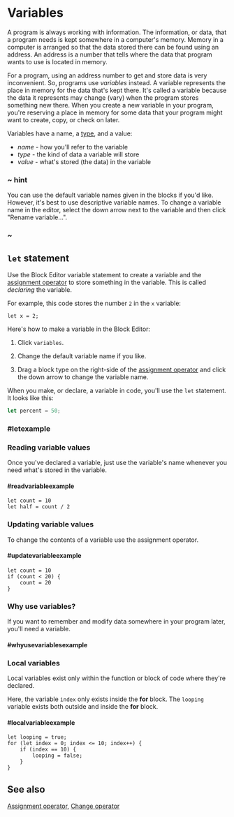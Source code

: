 # Variables

A program is always working with information. The information, or data, that a program needs is kept somewhere in a computer's memory. Memory in a computer is arranged so that the data stored there can be found using an address. An address is a number that tells where the data that program wants to use is located in memory.

For a program, using an address number to get and store data is very inconvenient. So, programs use *variables* instead. A variable represents the place in memory for the data that's kept there. It's called a variable because the data it represents may change (vary) when the program stores something new there. When you create a new variable in your program, you're reserving a place in memory for some data that your program might want to create, copy, or check on later.

Variables have a name, a [type](/types), and a value:

* *name* - how you'll refer to the variable
* *type* - the kind of data a variable will store
* *value* - what's stored (the data) in the variable

### ~ hint

You can use the default variable names given in the blocks if you'd like. However, it's best to use descriptive variable names. To change a variable name in the editor, select the down arrow next to the variable and then click "Rename variable...".

### ~

## `let` statement

Use the Block Editor variable statement to create a variable and the [assignment operator](/blocks/variables/assign) to store something in the variable. This is called *declaring* the variable.

For example, this code stores the number `2` in the `x` variable:

```block
let x = 2;
```

Here's how to make a variable in the Block Editor:

1. Click `variables`.

2. Change the default variable name if you like.

3. Drag a block type on the right-side of the [assignment operator](/blocks/variables/assign) and click the down arrow to change the variable name.

When you make, or declare, a variable in code, you'll use the ```let``` statement. It looks like this:

```typescript
let percent = 50;
```

### #letexample

### Reading variable values

Once you've declared a variable, just use the variable's name whenever you need what's stored in the variable.

#### #readvariableexample

```block
let count = 10
let half = count / 2
```

### Updating variable values

To change the contents of a variable use the assignment operator.

#### #updatevariableexample

```block
let count = 10
if (count < 20) {
    count = 20
}
```

### Why use variables?

If you want to remember and modify data somewhere in your program later, you'll need a variable.

#### #whyusevariablesexample

### Local variables

Local variables exist only within the function or block of code where they're declared.

Here, the variable `index` only exists inside the **for** block. The `looping` variable exists both outside and inside the **for** block.

#### #localvariableexample

```block
let looping = true;
for (let index = 0; index <= 10; index++) {
    if (index == 10) {
        looping = false;
    }
}
```

## See also

[Assignment operator](/blocks/variables/assign), [Change operator](/blocks/variables/change)